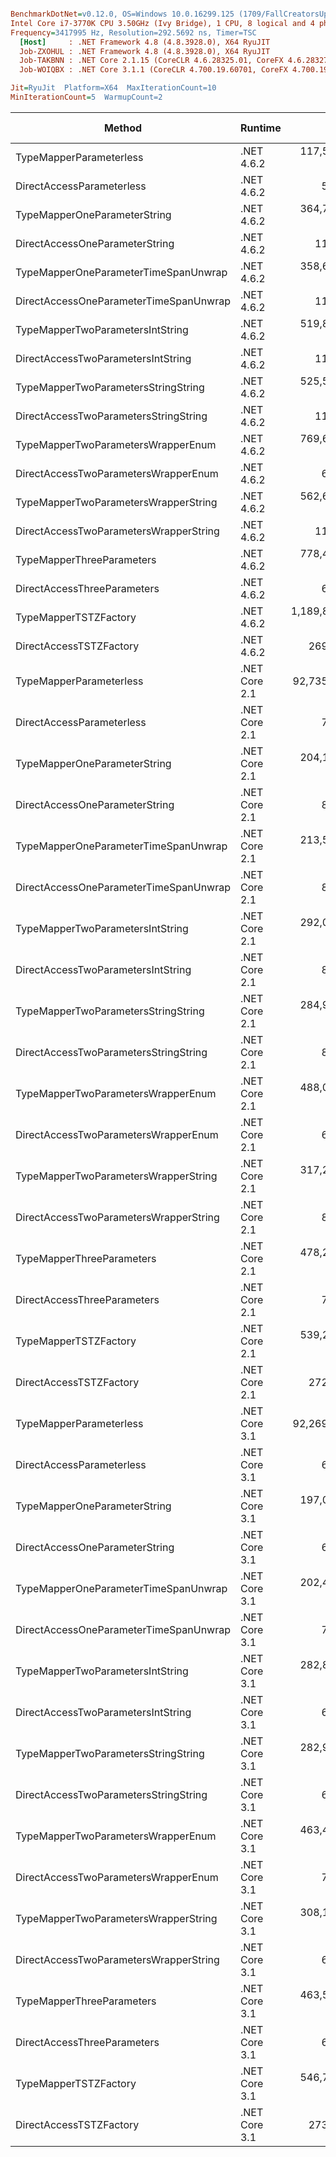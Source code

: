 ``` ini

BenchmarkDotNet=v0.12.0, OS=Windows 10.0.16299.125 (1709/FallCreatorsUpdate/Redstone3)
Intel Core i7-3770K CPU 3.50GHz (Ivy Bridge), 1 CPU, 8 logical and 4 physical cores
Frequency=3417995 Hz, Resolution=292.5692 ns, Timer=TSC
  [Host]     : .NET Framework 4.8 (4.8.3928.0), X64 RyuJIT
  Job-ZXOHUL : .NET Framework 4.8 (4.8.3928.0), X64 RyuJIT
  Job-TAKBNN : .NET Core 2.1.15 (CoreCLR 4.6.28325.01, CoreFX 4.6.28327.02), X64 RyuJIT
  Job-WOIQBX : .NET Core 3.1.1 (CoreCLR 4.700.19.60701, CoreFX 4.700.19.60801), X64 RyuJIT

Jit=RyuJit  Platform=X64  MaxIterationCount=10  
MinIterationCount=5  WarmupCount=2  

```
|                                 Method |       Runtime |             Mean |          Error |         StdDev |      Ratio |  RatioSD |   Gen 0 |  Gen 1 | Gen 2 | Allocated |
|--------------------------------------- |-------------- |-----------------:|---------------:|---------------:|-----------:|---------:|--------:|-------:|------:|----------:|
|                TypeMapperParameterless |    .NET 4.6.2 |   117,555.747 ns |  5,490.0353 ns |  3,631.3184 ns |  20,112.20 |   706.55 |  1.4648 | 0.4883 |     - |    6382 B |
|              DirectAccessParameterless |    .NET 4.6.2 |         5.847 ns |      0.2164 ns |      0.1431 ns |       1.00 |     0.00 |  0.0153 |      - |     - |      64 B |
|           TypeMapperOneParameterString |    .NET 4.6.2 |   364,714.142 ns | 36,625.6425 ns | 24,225.5948 ns |  62,399.80 | 4,320.10 |  4.3945 | 0.9766 |     - |   18704 B |
|         DirectAccessOneParameterString |    .NET 4.6.2 |        11.443 ns |      0.4103 ns |      0.2442 ns |       1.96 |     0.07 |  0.0153 |      - |     - |      64 B |
|   TypeMapperOneParameterTimeSpanUnwrap |    .NET 4.6.2 |   358,696.202 ns |  9,948.3369 ns |  6,580.2089 ns |  61,379.06 | 1,948.01 |  4.3945 | 0.9766 |     - |   18704 B |
| DirectAccessOneParameterTimeSpanUnwrap |    .NET 4.6.2 |        11.726 ns |      0.2339 ns |      0.1392 ns |       2.01 |     0.06 |  0.0153 |      - |     - |      64 B |
|       TypeMapperTwoParametersIntString |    .NET 4.6.2 |   519,880.960 ns |  7,177.7834 ns |  2,559.6667 ns |  88,614.84 | 2,478.19 |  6.8359 | 1.9531 |     - |   29905 B |
|     DirectAccessTwoParametersIntString |    .NET 4.6.2 |        11.571 ns |      0.4325 ns |      0.2574 ns |       1.98 |     0.07 |  0.0153 |      - |     - |      64 B |
|    TypeMapperTwoParametersStringString |    .NET 4.6.2 |   525,564.249 ns |  9,888.6441 ns |  5,884.5735 ns |  89,930.61 | 2,400.67 |  6.8359 | 1.9531 |     - |   29905 B |
|  DirectAccessTwoParametersStringString |    .NET 4.6.2 |        11.658 ns |      0.3548 ns |      0.2347 ns |       1.99 |     0.05 |  0.0153 |      - |     - |      64 B |
|     TypeMapperTwoParametersWrapperEnum |    .NET 4.6.2 |   769,680.717 ns | 10,302.3289 ns |  2,675.4821 ns | 130,849.06 | 4,088.32 |  7.8125 | 0.9766 |     - |   33801 B |
|   DirectAccessTwoParametersWrapperEnum |    .NET 4.6.2 |         6.368 ns |      0.1918 ns |      0.0684 ns |       1.09 |     0.03 |  0.0153 |      - |     - |      64 B |
|   TypeMapperTwoParametersWrapperString |    .NET 4.6.2 |   562,685.221 ns | 10,829.4936 ns |  2,812.3851 ns |  95,643.96 | 2,333.31 |  6.8359 | 0.9766 |     - |   30097 B |
| DirectAccessTwoParametersWrapperString |    .NET 4.6.2 |        11.546 ns |      0.6801 ns |      0.1766 ns |       1.96 |     0.06 |  0.0153 |      - |     - |      64 B |
|              TypeMapperThreeParameters |    .NET 4.6.2 |   778,419.665 ns | 15,382.4933 ns |  8,045.3414 ns | 133,103.55 | 3,465.28 |  7.8125 | 0.9766 |     - |   34441 B |
|            DirectAccessThreeParameters |    .NET 4.6.2 |         6.501 ns |      0.4388 ns |      0.2902 ns |       1.11 |     0.06 |  0.0153 |      - |     - |      64 B |
|                  TypeMapperTSTZFactory |    .NET 4.6.2 | 1,189,825.434 ns | 59,449.4968 ns | 39,322.1612 ns | 203,589.86 | 8,244.08 | 15.6250 | 1.9531 |     - |   69441 B |
|                DirectAccessTSTZFactory |    .NET 4.6.2 |       269.994 ns |      5.1756 ns |      1.8457 ns |      46.02 |     1.21 |  0.0153 |      - |     - |      64 B |
|                TypeMapperParameterless | .NET Core 2.1 |    92,735.874 ns |  1,366.8521 ns |    354.9671 ns |  15,764.08 |   431.25 |  1.0986 | 0.4883 |     - |    5017 B |
|              DirectAccessParameterless | .NET Core 2.1 |         7.064 ns |      1.2212 ns |      0.8077 ns |       1.21 |     0.15 |  0.0152 |      - |     - |      64 B |
|           TypeMapperOneParameterString | .NET Core 2.1 |   204,195.003 ns |  3,238.9412 ns |  1,155.0376 ns |  34,807.38 | 1,056.82 |  1.4648 | 0.2441 |     - |    6457 B |
|         DirectAccessOneParameterString | .NET Core 2.1 |         8.282 ns |      0.5037 ns |      0.3332 ns |       1.42 |     0.06 |  0.0152 |      - |     - |      64 B |
|   TypeMapperOneParameterTimeSpanUnwrap | .NET Core 2.1 |   213,529.224 ns |  7,355.8003 ns |  4,865.4065 ns |  36,538.01 | 1,249.72 |  1.4648 | 0.2441 |     - |    6457 B |
| DirectAccessOneParameterTimeSpanUnwrap | .NET Core 2.1 |         8.030 ns |      0.2030 ns |      0.1062 ns |       1.37 |     0.04 |  0.0152 |      - |     - |      64 B |
|       TypeMapperTwoParametersIntString | .NET Core 2.1 |   292,067.500 ns | 23,335.0709 ns | 15,434.7046 ns |  49,977.69 | 2,931.73 |  0.9766 |      - |     - |    7105 B |
|     DirectAccessTwoParametersIntString | .NET Core 2.1 |         8.239 ns |      0.2510 ns |      0.1115 ns |       1.40 |     0.04 |  0.0152 |      - |     - |      64 B |
|    TypeMapperTwoParametersStringString | .NET Core 2.1 |   284,954.312 ns |  5,785.5998 ns |  3,826.8160 ns |  48,761.12 | 1,459.08 |  0.9766 |      - |     - |    7105 B |
|  DirectAccessTwoParametersStringString | .NET Core 2.1 |         8.076 ns |      0.2669 ns |      0.1765 ns |       1.38 |     0.04 |  0.0152 |      - |     - |      64 B |
|     TypeMapperTwoParametersWrapperEnum | .NET Core 2.1 |   488,048.456 ns |  9,053.1885 ns |  4,019.6718 ns |  82,999.88 | 2,494.68 |  1.4648 | 0.4883 |     - |   10378 B |
|   DirectAccessTwoParametersWrapperEnum | .NET Core 2.1 |         6.816 ns |      0.2043 ns |      0.1216 ns |       1.17 |     0.03 |  0.0152 |      - |     - |      64 B |
|   TypeMapperTwoParametersWrapperString | .NET Core 2.1 |   317,245.230 ns |  6,023.1136 ns |  2,147.9003 ns |  54,073.30 | 1,457.82 |  0.9766 | 0.4883 |     - |    7289 B |
| DirectAccessTwoParametersWrapperString | .NET Core 2.1 |         8.391 ns |      0.4111 ns |      0.2719 ns |       1.44 |     0.06 |  0.0152 |      - |     - |      64 B |
|              TypeMapperThreeParameters | .NET Core 2.1 |   478,276.363 ns |  8,716.8694 ns |  4,559.0912 ns |  81,783.59 | 2,204.95 |  1.4648 |      - |     - |   10970 B |
|            DirectAccessThreeParameters | .NET Core 2.1 |         7.902 ns |      1.3211 ns |      0.8738 ns |       1.35 |     0.14 |  0.0152 |      - |     - |      64 B |
|                  TypeMapperTSTZFactory | .NET Core 2.1 |   539,216.716 ns |  7,818.5312 ns |  2,788.1636 ns |  91,900.99 | 2,116.04 |  1.9531 |      - |     - |   14538 B |
|                DirectAccessTSTZFactory | .NET Core 2.1 |       272.009 ns |      3.9408 ns |      1.0234 ns |      46.24 |     1.18 |  0.0148 |      - |     - |      64 B |
|                TypeMapperParameterless | .NET Core 3.1 |    92,269.999 ns |  2,893.1686 ns |  1,913.6519 ns |  15,790.46 |   577.84 |  1.0986 | 0.4883 |     - |    4903 B |
|              DirectAccessParameterless | .NET Core 3.1 |         6.758 ns |      0.2362 ns |      0.1562 ns |       1.16 |     0.03 |  0.0153 |      - |     - |      64 B |
|           TypeMapperOneParameterString | .NET Core 3.1 |   197,077.808 ns |    456.2464 ns |    118.4857 ns |  33,501.73 |   940.49 |  1.4648 | 0.4883 |     - |    6328 B |
|         DirectAccessOneParameterString | .NET Core 3.1 |         6.927 ns |      0.4051 ns |      0.2119 ns |       1.18 |     0.05 |  0.0153 |      - |     - |      64 B |
|   TypeMapperOneParameterTimeSpanUnwrap | .NET Core 3.1 |   202,405.431 ns |  6,850.7589 ns |  1,779.1203 ns |  34,402.49 |   778.34 |  1.4648 | 0.4883 |     - |    6328 B |
| DirectAccessOneParameterTimeSpanUnwrap | .NET Core 3.1 |         7.039 ns |      0.3413 ns |      0.1785 ns |       1.20 |     0.03 |  0.0153 |      - |     - |      64 B |
|       TypeMapperTwoParametersIntString | .NET Core 3.1 |   282,841.385 ns | 13,759.0896 ns |  9,100.7859 ns |  48,402.56 | 2,101.70 |  0.9766 |      - |     - |    6971 B |
|     DirectAccessTwoParametersIntString | .NET Core 3.1 |         6.870 ns |      0.2217 ns |      0.0576 ns |       1.17 |     0.04 |  0.0153 |      - |     - |      64 B |
|    TypeMapperTwoParametersStringString | .NET Core 3.1 |   282,951.513 ns | 24,251.2438 ns | 16,040.6962 ns |  48,435.97 | 3,323.16 |  0.9766 |      - |     - |    6971 B |
|  DirectAccessTwoParametersStringString | .NET Core 3.1 |         6.717 ns |      0.2135 ns |      0.0555 ns |       1.14 |     0.04 |  0.0153 |      - |     - |      64 B |
|     TypeMapperTwoParametersWrapperEnum | .NET Core 3.1 |   463,416.427 ns |  8,412.6651 ns |  2,184.7424 ns |  78,774.55 | 2,120.23 |  1.4648 | 0.4883 |     - |   10392 B |
|   DirectAccessTwoParametersWrapperEnum | .NET Core 3.1 |         7.226 ns |      0.2164 ns |      0.1288 ns |       1.24 |     0.03 |  0.0153 |      - |     - |      64 B |
|   TypeMapperTwoParametersWrapperString | .NET Core 3.1 |   308,195.966 ns |  8,862.3257 ns |  5,273.8279 ns |  52,737.61 | 1,613.93 |  0.9766 | 0.4883 |     - |    7158 B |
| DirectAccessTwoParametersWrapperString | .NET Core 3.1 |         6.852 ns |      0.4886 ns |      0.2908 ns |       1.17 |     0.06 |  0.0153 |      - |     - |      64 B |
|              TypeMapperThreeParameters | .NET Core 3.1 |   463,587.040 ns | 11,571.4827 ns |  7,653.8194 ns |  79,323.64 | 2,300.46 |  0.9766 |      - |     - |   10959 B |
|            DirectAccessThreeParameters | .NET Core 3.1 |         6.910 ns |      0.4178 ns |      0.2763 ns |       1.18 |     0.06 |  0.0153 |      - |     - |      64 B |
|                  TypeMapperTSTZFactory | .NET Core 3.1 |   546,746.658 ns |  8,737.3883 ns |  3,115.8368 ns |  93,186.30 | 2,251.90 |  1.9531 |      - |     - |   14511 B |
|                DirectAccessTSTZFactory | .NET Core 3.1 |       273.296 ns |      7.4389 ns |      3.8907 ns |      46.73 |     1.27 |  0.0153 |      - |     - |      64 B |
